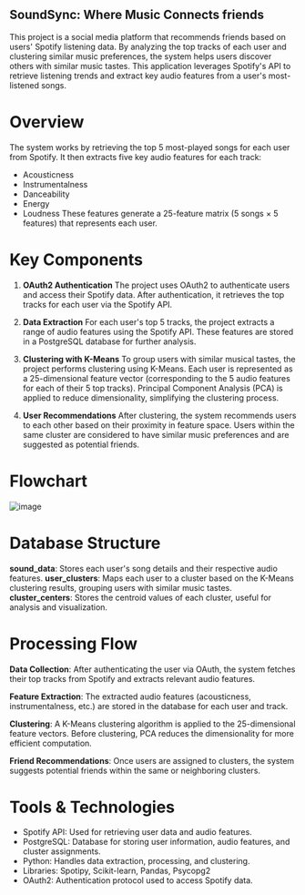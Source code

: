 ## SoundSync: Where Music Connects friends
This project is a social media platform that recommends friends based on users' Spotify listening data. By analyzing the top tracks of each user and clustering similar music preferences, the system helps users discover others with similar music tastes. This application leverages Spotify's API to retrieve listening trends and extract key audio features from a user's most-listened songs.

# Overview
The system works by retrieving the top 5 most-played songs for each user from Spotify. It then extracts five key audio features for each track:

- Acousticness
- Instrumentalness
- Danceability
- Energy
- Loudness
These features generate a 25-feature matrix (5 songs × 5 features) that represents each user.

# Key Components
1. **OAuth2 Authentication**
The project uses OAuth2 to authenticate users and access their Spotify data. After authentication, it retrieves the top tracks for each user via the Spotify API.

2. **Data Extraction**
For each user's top 5 tracks, the project extracts a range of audio features using the Spotify API. These features are stored in a PostgreSQL database for further analysis.

3. **Clustering with K-Means**
To group users with similar musical tastes, the project performs clustering using K-Means. Each user is represented as a 25-dimensional feature vector (corresponding to the 5 audio features for each of their 5 top tracks). Principal Component Analysis (PCA) is applied to reduce dimensionality, simplifying the clustering process.

4. **User Recommendations**
After clustering, the system recommends users to each other based on their proximity in feature space. Users within the same cluster are considered to have similar music preferences and are suggested as potential friends.

# Flowchart
![image](https://github.com/user-attachments/assets/b0fcc830-a59e-4e80-baec-cceccfe44a75)

# Database Structure
**sound_data**: Stores each user's song details and their respective audio features.
**user_clusters**: Maps each user to a cluster based on the K-Means clustering results, grouping users with similar music tastes.
**cluster_centers**: Stores the centroid values of each cluster, useful for analysis and visualization.

# Processing Flow
**Data Collection**: After authenticating the user via OAuth, the system fetches their top tracks from Spotify and extracts relevant audio features.

**Feature Extraction**: The extracted audio features (acousticness, instrumentalness, etc.) are stored in the database for each user and track.

**Clustering**: A K-Means clustering algorithm is applied to the 25-dimensional feature vectors. Before clustering, PCA reduces the dimensionality for more efficient computation.

**Friend Recommendations**: Once users are assigned to clusters, the system suggests potential friends within the same or neighboring clusters.

# Tools & Technologies
- Spotify API: Used for retrieving user data and audio features.
- PostgreSQL: Database for storing user information, audio features, and cluster assignments.
- Python: Handles data extraction, processing, and clustering.
- Libraries: Spotipy, Scikit-learn, Pandas, Psycopg2
- OAuth2: Authentication protocol used to access Spotify data.

